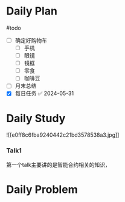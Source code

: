 # Daily Plan
#todo
- [ ] 确定好购物车
	- [ ] 手机
	- [ ] 眼镜
	- [ ] 镜框
	- [ ] 零食
	- [ ] 咖啡豆
- [ ] 月末总结
- [x] 每日任务 ✅ 2024-05-31
# Daily Study
![[e0ff8c6fba9240442c21bd3578538a3.jpg]]
### Talk1
第一个talk主要讲的是智能合约相关的知识，

# Daily Problem
